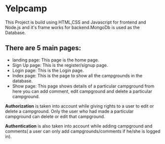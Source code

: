 # Yelpcamp
This Project is build using HTML,CSS and Javascript for frontend and Node.js and it's frame works for backend.MongoDb is used as the Database. 

## There are 5 main pages:
* landing page: This page is the home page.
* Sign Up page: This is the register/signup page.
* Login page: This is the Login page.
* Index page: This is the page to show all the campgrounds in the database.
* Show page: This page shows details of a particular campground from here you can add comment, edit campground and delete a particular campground.

**Authorization** is taken into account while giving rights to a user to edit or delete a campground. Only the user who had made a particular campground can delete or edit that campground. 

**Authentication** is also taken into account while adding campground and comments( a user can only add campgrounds/comments if he/she is logged in).
